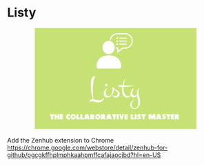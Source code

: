 # Listy

<p align="center"><img src="images/listy.png" width="376px" height="235px"/></p>

Add the Zenhub extension to Chrome
https://chrome.google.com/webstore/detail/zenhub-for-github/ogcgkffhplmphkaahpmffcafajaocjbd?hl=en-US
